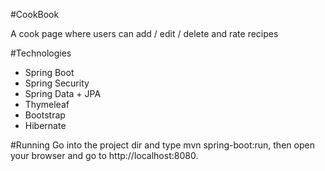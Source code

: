 #CookBook

A cook page where users can add / edit / delete and rate recipes

#Technologies
* Spring Boot
* Spring Security
* Spring Data + JPA
* Thymeleaf
* Bootstrap
* Hibernate

#Running
Go into the project dir and type mvn spring-boot:run, then open your browser and go to http://localhost:8080.



